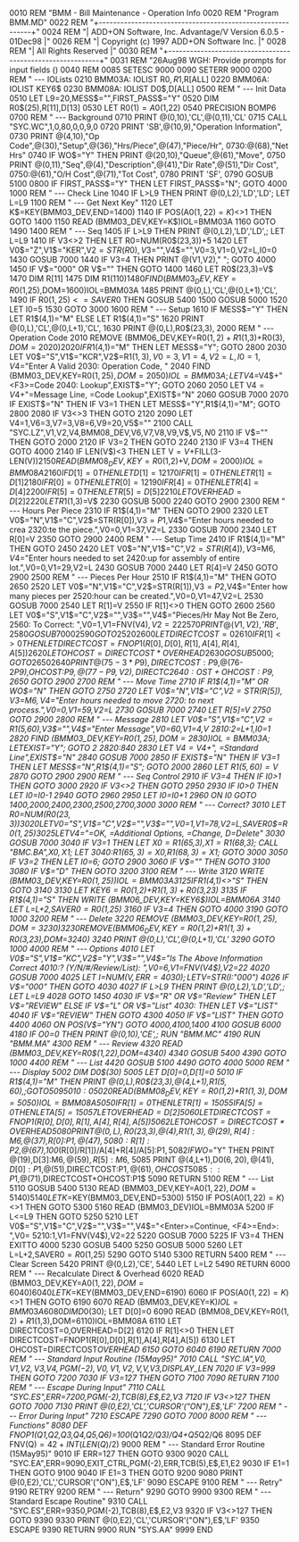 0010 REM "BMM - Bill Maintenance - Operation Info
0020 REM "Program BMM.MD"
0022 REM "+-----------------------------------------------------------+"
0024 REM "| ADD+ON Software, Inc. Advantage/V Version 6.0.5 - 01Dec98 |"
0026 REM "|         Copyright (c) 1997 ADD+ON Software Inc.           |"
0028 REM "|                  All Rights Reserved                      |"
0030 REM "+-----------------------------------------------------------+"
0031 REM "26Aug98 WGH: Provide prompts for input fields ()
0040 REM 
0085 SETESC 9000
0090 SETERR 9000
0200 REM " --- IOLists
0210 BMM03A: IOLIST R0$,R1$,R[ALL]
0220 BMM06A: IOLIST KEY6$
0230 BMM08A: IOLIST D0$,D[ALL]
0500 REM " --- Init Data
0510 LET L9=20,MESS$="",FIRST_PASS$="Y"
0520 DIM R0$(25),R[11],D[13]
0530 LET R0$(1)=A0$(1,22)
0540 PRECISION BOMP6
0700 REM " --- Background
0710 PRINT @(0,10),'CL',@(0,11),'CL'
0715 CALL "SYC.WC",1,0,80,0,0,9,0
0720 PRINT 'SB',@(10,9),"Operation Information",
0730 PRINT @(4,10),"Op Code",@(30),"Setup",@(36),"Hrs/Piece",@(47),"Piece/Hr",
0730:@(68),"Net Hrs"
0740 IF WO$="Y" THEN PRINT @(20,10),"Queue",@(61),"Move",
0750 PRINT @(0,11),"Seq",@(4),"Description",@(41),"Dir Rate",@(51),"Dir Cost",
0750:@(61),"O/H Cost",@(71),"Tot Cost",
0780 PRINT 'SF',
0790 GOSUB 5100
0800 IF FIRST_PASS$="Y" THEN LET FIRST_PASS$="N"; GOTO 4000
1000 REM " --- Check Line
1040 IF L>L9 THEN PRINT @(0,L2),'LD','LD'; LET L=L9
1100 REM " --- Get Next Key"
1120 LET K$=KEY(BMM03_DEV,END=1400)
1140 IF POS(A0$(1,22)=K$)<>1 THEN GOTO 1400
1150 READ (BMM03_DEV,KEY=K$)IOL=BMM03A
1160 GOTO 1490
1400 REM " --- Seq
1405 IF L>L9 THEN PRINT @(0,L2),'LD','LD',; LET L=L9
1410 IF V3<>2 THEN LET R0=NUM(R0$(23,3))+5
1420 LET V0$="Z",V1$="KER",V2$=STR(R0),V3$="",V4$="",V0=3,V1=0,V2=L,I0=0
1430 GOSUB 7000
1440 IF V3=4 THEN PRINT @(V1,V2),"    "; GOTO 4000
1450 IF V$="000" OR V$="" THEN GOTO 1400
1460 LET R0$(23,3)=V$
1470 DIM R[11]
1475 DIM R1$(110)
1480 FIND (BMM03_DEV,KEY=R0$(1,25),DOM=1600)IOL=BMM03A
1485 PRINT @(0,L),'CL',@(0,L+1),'CL',
1490 IF R0$(1,25)<=SAVER0$ THEN GOSUB 5400
1500 GOSUB 5000
1520 LET I0=5
1530 GOTO 3000
1600 REM " --- Setup
1610 IF MESS$="Y" THEN LET R1$(4,1)="M" ELSE LET R1$(4,1)="S"
1620 PRINT @(0,L),'CL',@(0,L+1),'CL',
1630 PRINT @(0,L),R0$(23,3),
2000 REM " --- Operation Code
2010 REMOVE (BMM06_DEV,KEY=R0$(1,2)+R1$(1,3)+R0$(3),DOM=2020)
2020 IF R1$(4,1)="M" THEN LET MESS$="Y"; GOTO 2800
2030 LET V0$="S",V1$="KCR",V2$=R1$(1,3),V0=3,V1=4,V2=L,I0=1,V4$="Enter A Valid
2030: Operation Code, "
2040 FIND (BMM03_DEV,KEY=R0$(1,25),DOM=2050)IOL=BMM03A; LET V4$=V4$+"<F3>=Code
2040: Lookup",EXIST$="Y"; GOTO 2060
2050 LET V4$=V4$+"<F1>=Message Line, <F3>=Code Lookup",EXIST$="N"
2060 GOSUB 7000
2070 IF EXIST$="N" THEN IF V3=1 THEN LET MESS$="Y",R1$(4,1)="M"; GOTO 2800
2080 IF V3<>3 THEN GOTO 2120
2090 LET V4=1,V6=3,V7=3,V8=6,V9=20,V5$=""
2100 CALL "SYC.LZ",V1,V2,V4,BMM08_DEV,V6,V7,V8,V9,V$,V5$,N0$
2110 IF V$="" THEN GOTO 2000
2120 IF V3=2 THEN GOTO 2240
2130 IF V3=4 THEN GOTO 4000
2140 IF LEN(V$)<3 THEN LET V$=V$+FILL(3-LEN(V$))
2150 READ (BMM08_DEV,KEY=R0$(1,2)+V$,DOM=2000)IOL=BMM08A
2160 IF D[1]=0 THEN LET D[1]=1
2170 IF R[1]=0 THEN LET R[1]=D[1]
2180 IF R[0]=0 THEN LET R[0]=1
2190 IF R[4]=0 THEN LET R[4]=D[4]
2200 IF R[5]=0 THEN LET R[5]=D[5]
2210 LET OVERHEAD=D[2]
2220 LET R1$(1,3)=V$
2230 GOSUB 5000
2240 GOTO 2900
2300 REM " --- Hours Per Piece
2310 IF R1$(4,1)="M" THEN GOTO 2900
2320 LET V0$="N",V1$="C",V2$=STR(R[0]),V3$=P1$,V4$="Enter hours needed to crea
2320:te the piece.",V0=0,V1=37,V2=L
2330 GOSUB 7000
2340 LET R[0]=V
2350 GOTO 2900
2400 REM " --- Setup Time
2410 IF R1$(4,1)="M" THEN GOTO 2450
2420 LET V0$="N",V1$="C",V2$=STR(R[4]),V3$=M6$,V4$="Enter hours needed to set 
2420:up for assembly of entire lot.",V0=0,V1=29,V2=L
2430 GOSUB 7000
2440 LET R[4]=V
2450 GOTO 2900
2500 REM " --- Pieces Per Hour
2510 IF R1$(4,1)="M" THEN GOTO 2650
2520 LET V0$="N",V1$="C",V2$=STR(R[1]),V3$=P2$,V4$="Enter how many pieces per 
2520:hour can be created.",V0=0,V1=47,V2=L
2530 GOSUB 7000
2540 LET R[1]=V
2550 IF R[1]<>0 THEN GOTO 2600
2560 LET V0$="S",V1$="C",V2$="",V3$="",V4$="Pieces/Hr May Not Be Zero, <Enter>
2560: To Correct: ",V0=1,V1=FNV(V4$),V2=22
2570 PRINT @(V1,V2),'RB',
2580 GOSUB 7000
2590 GOTO 2520
2600 LET DIRECTCOST=0
2610 IF R[1]<>0 THEN LET DIRECTCOST=FNOP1(R[0],D[0],R[1],A[4],R[4],A[5])
2620 LET OHCOST=DIRECTCOST*OVERHEAD
2630 GOSUB 5000; GOTO 2650
2640 PRINT @(75-3*P9),DIRECTCOST:P9$,@(76-2*P9),OHCOST:P9$,@(77-P9,V2),DIRECTC
2640:OST+OHCOST:P9$,
2650 GOTO 2900
2700 REM " --- Move Time
2710 IF R1$(4,1)="M" OR WO$="N" THEN GOTO 2750
2720 LET V0$="N",V1$="C",V2$=STR(R[5]),V3$=M6$,V4$="Enter hours needed to move
2720: to next process.",V0=0,V1=59,V2=L
2730 GOSUB 7000
2740 LET R[5]=V
2750 GOTO 2900
2800 REM " --- Message
2810 LET V0$="S",V1$="C",V2$=R1$(5,60),V3$="",V4$="Enter Message",V0=60,V1=4,V
2810:2=L+1,I0=1
2820 FIND (BMM03_DEV,KEY=R0$(1,25),DOM=2830)IOL=BMM03A; LET EXIST$="Y"; GOTO 2
2820:840
2830 LET V4$=V4$+", <F1>=Standard Line",EXIST$="N"
2840 GOSUB 7000
2850 IF EXIST$="N" THEN IF V3=1 THEN LET MESS$="N",R1$(4,1)="S"; GOTO 2000
2860 LET R1$(5,60)=V$
2870 GOTO 2900
2900 REM " --- Seq Control
2910 IF V3=4 THEN IF I0>1 THEN GOTO 3000
2920 IF V3<>2 THEN GOTO 2950
2930 IF I0>0 THEN LET I0=I0-1
2940 GOTO 2960
2950 LET I0=I0+1
2960 ON I0 GOTO 1400,2000,2400,2300,2500,2700,3000
3000 REM " --- Correct?
3010 LET R0=NUM(R0$(23,3))
3020 LET V0$="S",V1$="C",V2$="",V3$="",V0=1,V1=78,V2=L,SAVER0$=R0$(1,25)
3025 LET V4$="<Enter>=OK, <F1>=Additional Options, <F2>=Change, D=Delete"
3030 GOSUB 7000
3040 IF V3=1 THEN LET X0$=R1$(65,3),X1$=R1$(68,3); CALL "BMC.BA",X0$,X1$; LET 
3040:R1$(65,3)=X0$,R1$(68,3)=X1$; GOTO 3000
3050 IF V3=2 THEN LET I0=6; GOTO 2900
3060 IF V$="" THEN GOTO 3100
3080 IF V$="D" THEN GOTO 3200
3100 REM " --- Write
3120 WRITE (BMM03_DEV,KEY=R0$(1,25))IOL=BMM03A
3125 IF R1$(4,1)<>"S" THEN GOTO 3140
3130 LET KEY6$=R0$(1,2)+R1$(1,3)+R0$(3,23)
3135 IF R1$(4,1)="S" THEN WRITE (BMM06_DEV,KEY=KEY6$)IOL=BMM06A
3140 LET L=L+2,SAVER0$=R0$(1,25)
3160 IF V3=4 THEN GOTO 4000
3190 GOTO 1000
3200 REM " --- Delete
3220 REMOVE (BMM03_DEV,KEY=R0$(1,25),DOM=3230)
3230 REMOVE (BMM06_DEV,KEY=R0$(1,2)+R1$(1,3)+R0$(3,23),DOM=3240)
3240 PRINT @(0,L),'CL',@(0,L+1),'CL'
3290 GOTO 1000
4000 REM " --- Options
4010 LET V0$="S",V1$="KC",V2$="Y",V3$="",V4$="Is The Above Information Correct
4010:? (Y/N/#/Review/List): ",V0=6,V1=FNV(V4$),V2=22
4020 GOSUB 7000
4025 LET I=NUM(V$,ERR=4030); LET V$=STR(I:"000")
4026 IF V$="000" THEN GOTO 4030
4027 IF L>L9 THEN PRINT @(0,L2),'LD','LD',; LET L=L9
4028 GOTO 1450
4030 IF V$="R" OR V$="Review" THEN LET V$="REVIEW" ELSE IF V$="L" OR V$="List"
4030: THEN LET V$="LIST"
4040 IF V$="REVIEW" THEN GOTO 4300
4050 IF V$="LIST" THEN GOTO 4400
4060 ON POS(V$="YN") GOTO 4000,4100,1400
4100 GOSUB 6000
4180 IF O0=0 THEN PRINT @(0,10),'CE',; RUN "BMM.MC"
4190 RUN "BMM.MA"
4300 REM " --- Review
4320 READ (BMM03_DEV,KEY=R0$(1,22),DOM=4340)
4340 GOSUB 5400
4390 GOTO 1000
4400 REM " --- List
4420 GOSUB 5100
4490 GOTO 4000
5000 REM " --- Display
5002 DIM D0$(30)
5005 LET D[0]=0,D[1]=0
5010 IF R1$(4,1)="M" THEN PRINT @(0,L),R0$(23,3),@(4,L+1),R1$(5,60),; GOTO 509
5010:0
5020 READ (BMM08_DEV,KEY=R0$(1,2)+R1$(1,3),DOM=5050)IOL=BMM08A
5050 IF R[1]=0 THEN LET R[1]=1
5055 IF A[5]=0 THEN LET A[5]=1
5057 LET OVERHEAD=D[2]
5060 LET DIRECTCOST=FNOP1(R[0],D[0],R[1],A[4],R[4],A[5])
5062 LET OHCOST=DIRECTCOST*OVERHEAD
5080 PRINT @(0,L),R0$(23,3),@(4),R1$(1,3),@(29),R[4]:M6$,@(37),R[0]:P1$,@(47),
5080:R[1]:P2$,@(67),100*(R[0]/R[1])/A[4]+R[4]/A[5]:P1$,
5082 IF WO$="Y" THEN PRINT @(19),D[3]:M6$,@(59),R[5]:M6$,
5085 PRINT @(4,L+1),D0$(6,20),@(41),D[0]:P1$,@(51),DIRECTCOST:P1$,@(61),OHCOST
5085::P1$,@(71),DIRECTCOST+OHCOST:P1$
5090 RETURN
5100 REM " --- List
5110 GOSUB 5400
5130 READ (BMM03_DEV,KEY=A0$(1,22),DOM=5140)
5140 LET K$=KEY(BMM03_DEV,END=5300)
5150 IF POS(A0$(1,22)=K$)<>1 THEN GOTO 5300
5160 READ (BMM03_DEV)IOL=BMM03A
5200 IF L<=L9 THEN GOTO 5250
5210 LET V0$="S",V1$="C",V2$="",V3$="",V4$="<Enter>=Continue, <F4>=End>: ",V0=
5210:1,V1=FNV(V4$),V2=22
5220 GOSUB 7000
5225 IF V3=4 THEN EXITTO 4000
5230 GOSUB 5400
5250 GOSUB 5000
5260 LET L=L+2,SAVER0$=R0$(1,25)
5290 GOTO 5140
5300 RETURN
5400 REM " --- Clear Screen
5420 PRINT @(0,L2),'CE',
5440 LET L=L2
5490 RETURN
6000 REM " --- Recalculate Direct & Overhead
6020 READ (BMM03_DEV,KEY=A0$(1,22),DOM=6040)
6040 LET K$=KEY(BMM03_DEV,END=6190)
6060 IF POS(A0$(1,22)=K$)<>1 THEN GOTO 6190
6070 READ (BMM03_DEV,KEY=K$)IOL=BMM03A
6080 DIM D0$(30); LET D[0]=0
6090 READ (BMM08_DEV,KEY=R0$(1,2)+R1$(1,3),DOM=6110)IOL=BMM08A
6110 LET DIRECTCOST=0,OVERHEAD=D[2]
6120 IF R[1]<>0 THEN LET DIRECTCOST=FNOP1(R[0],D[0],R[1],A[4],R[4],A[5])
6130 LET OHCOST=DIRECTCOST*OVERHEAD
6150 GOTO 6040
6190 RETURN
7000 REM " --- Standard Input Routine (15May95)"
7010 CALL "SYC.IA",V0$,V1$,V2$,V3$,V4$,PGM(-2),V0,V1,V2,V$,V,V3,DISPLAY_LEN
7020 IF V3=999 THEN GOTO 7200
7030 IF V3=127 THEN GOTO 7100
7090 RETURN
7100 REM " --- Escape During Input"
7110 CALL "SYC.ES",ERR=7200,PGM(-2),TCB(8),E$,E2,V3
7120 IF V3<>127 THEN GOTO 7000
7130 PRINT @(0,E2),'CL','CURSOR'("ON"),E$,'LF'
7200 REM " --- Error During Input"
7210 ESCAPE
7290 GOTO 7000
8000 REM " --- Functions"
8080 DEF FNOP1(Q1,Q2,Q3,Q4,Q5,Q6)=100*(Q1*Q2/Q3)/Q4+Q5*Q2/Q6
8095 DEF FNV(Q$)=42+INT(LEN(Q$)/2)
9000 REM " --- Standard Error Routine (15May95)"
9010 IF ERR=127 THEN GOTO 9300
9020 CALL "SYC.EA",ERR=9090,EXIT_CTRL,PGM(-2),ERR,TCB(5),E$,E1,E2
9030 IF E1=1 THEN GOTO 9100
9040 IF E1=3 THEN GOTO 9200
9080 PRINT @(0,E2),'CL','CURSOR'("ON"),E$,'LF'
9090 ESCAPE
9100 REM " --- Retry"
9190 RETRY
9200 REM " --- Return"
9290 GOTO 9900
9300 REM " --- Standard Escape Routine"
9310 CALL "SYC.ES",ERR=9350,PGM(-2),TCB(8),E$,E2,V3
9320 IF V3<>127 THEN GOTO 9390
9330 PRINT @(0,E2),'CL','CURSOR'("ON"),E$,'LF'
9350 ESCAPE
9390 RETURN
9900 RUN "SYS.AA"
9999 END

